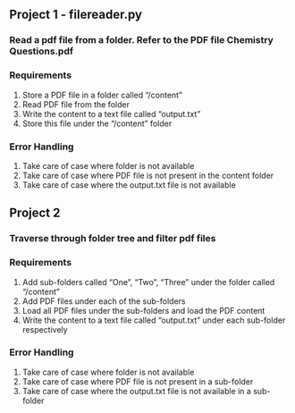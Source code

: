## Project 1 - filereader.py
### Read a pdf file from a folder. Refer to the PDF file Chemistry Questions.pdf
### Requirements
1. Store a PDF file in a folder called “/content”
2. Read PDF file from the folder
3. Write the content to a text file called “output.txt”
4. Store this file under the “/content” folder
### Error Handling
1. Take care of case where folder is not available
2. Take care of case where PDF file is not present in the content folder
3. Take care of case where the output.txt file is not available

## Project 2
### Traverse through folder tree and filter pdf files
### Requirements
1. Add sub-folders called “One”, “Two”, “Three” under the folder called “/content”
2. Add PDF files under each of the sub-folders
3. Load all PDF files under the sub-folders and load the PDF content
4. Write the content to a text file called “output.txt” under each sub-folder respectively
### Error Handling
1. Take care of case where folder is not available
2. Take care of case where PDF file is not present in a sub-folder
3. Take care of case where the output.txt file is not available in a sub-folder
